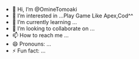 - 👋 Hi, I’m @OmineTomoaki
- 👀 I’m interested in ...Play Game Like Apex,Cod^^
- 🌱 I’m currently learning ...
- 💞️ I’m looking to collaborate on ...
- 📫 How to reach me ...
- 😄 Pronouns: ...
- ⚡ Fun fact: ...

<!---
OmineTomoaki/OmineTomoaki is a ✨ special ✨ repository because its `README.md` (this file) appears on your GitHub profile.
You can click the Preview link to take a look at your changes.
--->
